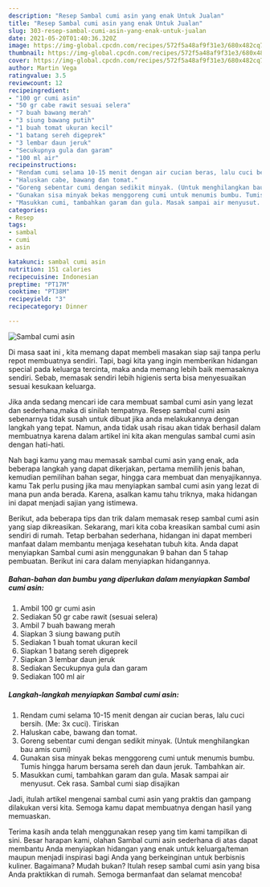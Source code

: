 ```yaml
---
description: "Resep Sambal cumi asin yang enak Untuk Jualan"
title: "Resep Sambal cumi asin yang enak Untuk Jualan"
slug: 303-resep-sambal-cumi-asin-yang-enak-untuk-jualan
date: 2021-05-20T01:40:36.320Z
image: https://img-global.cpcdn.com/recipes/572f5a48af9f31e3/680x482cq70/sambal-cumi-asin-foto-resep-utama.jpg
thumbnail: https://img-global.cpcdn.com/recipes/572f5a48af9f31e3/680x482cq70/sambal-cumi-asin-foto-resep-utama.jpg
cover: https://img-global.cpcdn.com/recipes/572f5a48af9f31e3/680x482cq70/sambal-cumi-asin-foto-resep-utama.jpg
author: Martin Vega
ratingvalue: 3.5
reviewcount: 12
recipeingredient:
- "100 gr cumi asin"
- "50 gr cabe rawit sesuai selera"
- "7 buah bawang merah"
- "3 siung bawang putih"
- "1 buah tomat ukuran kecil"
- "1 batang sereh digeprek"
- "3 lembar daun jeruk"
- "Secukupnya gula dan garam"
- "100 ml air"
recipeinstructions:
- "Rendam cumi selama 10-15 menit dengan air cucian beras, lalu cuci bersih. (Me: 3x cuci). Tiriskan"
- "Haluskan cabe, bawang dan tomat."
- "Goreng sebentar cumi dengan sedikit minyak. (Untuk menghilangkan bau amis cumi)"
- "Gunakan sisa minyak bekas menggoreng cumi untuk menumis bumbu. Tumis hingga harum bersama sereh dan daun jeruk. Tambahkan air."
- "Masukkan cumi, tambahkan garam dan gula. Masak sampai air menyusut. Cek rasa. Sambal cumi siap disajikan"
categories:
- Resep
tags:
- sambal
- cumi
- asin

katakunci: sambal cumi asin 
nutrition: 151 calories
recipecuisine: Indonesian
preptime: "PT17M"
cooktime: "PT38M"
recipeyield: "3"
recipecategory: Dinner

---
```



![Sambal cumi asin](https://img-global.cpcdn.com/recipes/572f5a48af9f31e3/680x482cq70/sambal-cumi-asin-foto-resep-utama.jpg)

Di masa  saat ini , kita memang dapat membeli masakan siap saji tanpa perlu repot membuatnya sendiri. Tapi, bagi kita yang ingin memberikan hidangan special pada keluarga tercinta, maka anda memang lebih baik memasaknya sendiri. Sebab, memasak sendiri lebih higienis serta bisa menyesuaikan sesuai kesukaan keluarga.

Jika anda sedang mencari ide cara membuat sambal cumi asin yang lezat dan sederhana,maka di sinilah tempatnya. Resep sambal cumi asin  sebenarnya tidak susah untuk dibuat jika anda melakukannya dengan langkah yang tepat. Namun, anda tidak usah risau akan tidak berhasil dalam membuatnya 
karena dalam artikel ini kita akan mengulas sambal cumi asin dengan hati-hati.  



Nah bagi kamu yang mau memasak sambal cumi asin yang enak, ada beberapa langkah yang dapat dikerjakan, pertama memilih jenis bahan, kemudian pemilihan bahan segar, hingga cara membuat dan menyajikannya. kamu Tak perlu pusing jika mau menyiapkan sambal cumi asin yang lezat di mana pun anda berada. Karena, asalkan kamu  tahu triknya, maka hidangan ini dapat menjadi sajian yang istimewa.

Berikut, ada beberapa tips dan trik dalam memasak resep sambal cumi asin yang siap dikreasikan. Sekarang, mari kita coba kreasikan sambal cumi asin sendiri di rumah. Tetap berbahan sederhana, hidangan ini dapat memberi manfaat dalam membantu menjaga kesehatan tubuh kita. Anda dapat menyiapkan Sambal cumi asin menggunakan 9 bahan dan 5 tahap pembuatan. Berikut ini cara dalam menyiapkan hidangannya.

<!--inarticleads1-->

##### Bahan-bahan dan bumbu yang diperlukan dalam menyiapkan Sambal cumi asin:

1. Ambil 100 gr cumi asin
1. Sediakan 50 gr cabe rawit (sesuai selera)
1. Ambil 7 buah bawang merah
1. Siapkan 3 siung bawang putih
1. Sediakan 1 buah tomat ukuran kecil
1. Siapkan 1 batang sereh digeprek
1. Siapkan 3 lembar daun jeruk
1. Sediakan Secukupnya gula dan garam
1. Sediakan 100 ml air




<!--inarticleads2-->

##### Langkah-langkah menyiapkan Sambal cumi asin:

1. Rendam cumi selama 10-15 menit dengan air cucian beras, lalu cuci bersih. (Me: 3x cuci). Tiriskan
1. Haluskan cabe, bawang dan tomat.
1. Goreng sebentar cumi dengan sedikit minyak. (Untuk menghilangkan bau amis cumi)
1. Gunakan sisa minyak bekas menggoreng cumi untuk menumis bumbu. Tumis hingga harum bersama sereh dan daun jeruk. Tambahkan air.
1. Masukkan cumi, tambahkan garam dan gula. Masak sampai air menyusut. Cek rasa. Sambal cumi siap disajikan




Jadi, itulah artikel mengenai  sambal cumi asin  yang praktis dan gampang dilakukan versi kita. Semoga kamu dapat membuatnya dengan hasil yang memuaskan. 

Terima kasih anda telah menggunakan resep yang tim kami tampilkan di sini. Besar harapan kami, olahan  Sambal cumi asin sederhana di atas dapat membantu Anda menyiapkan hidangan yang enak untuk keluarga/teman maupun menjadi inspirasi bagi Anda yang berkeinginan untuk berbisnis kuliner. Bagaimana? Mudah bukan? Itulah resep sambal cumi asin yang bisa Anda praktikkan di rumah. Semoga bermanfaat dan selamat mencoba!

